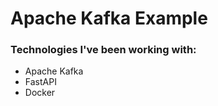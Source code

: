 # Apache Kafka Example

### Technologies I've been working with:

- Apache Kafka
- FastAPI
- Docker
